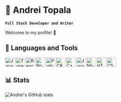 # 📖 Andrei Topala 

**`Full Stack Developer and Writer`**

Welcome to my profile! 👋

## 🔧 Languages and Tools

<img src="https://cdn.jsdelivr.net/gh/devicons/devicon/icons/javascript/javascript-plain.svg" alt="JavaScript" width="30px" align="left" />
<img src="https://cdn.jsdelivr.net/gh/devicons/devicon/icons/typescript/typescript-plain.svg" alt="TypeScript" width="30px" align="left" />
<img src="https://cdn.jsdelivr.net/gh/devicons/devicon/icons/react/react-original.svg" alt="React" width="30px" align="left" />
<img src="https://cdn.jsdelivr.net/gh/devicons/devicon/icons/nodejs/nodejs-original.svg" alt="Node.js" width="30px" align="left" />
<img src="https://cdn.jsdelivr.net/gh/devicons/devicon/icons/python/python-original.svg" alt="Python" width="30px" align="left" />
<img src="https://cdn.jsdelivr.net/gh/devicons/devicon/icons/csharp/csharp-plain.svg" alt="C#" width="30px" align="left" />
<img src="https://cdn.jsdelivr.net/gh/devicons/devicon/icons/cplusplus/cplusplus-plain.svg" alt="C++" width="30px" align="left" />
<img src="https://cdn.jsdelivr.net/gh/devicons/devicon/icons/java/java-original.svg" alt="Java" width="30px" align="left" />
<img src="https://cdn.jsdelivr.net/gh/devicons/devicon/icons/mysql/mysql-original-wordmark.svg" alt="MySQL" width="30px" align="left" />
<img src="https://cdn.jsdelivr.net/gh/devicons/devicon/icons/html5/html5-plain.svg" alt="HTML5" width="30px" align="left" />
<img src="https://cdn.jsdelivr.net/gh/devicons/devicon/icons/css3/css3-plain.svg" alt="CSS" width="30px" />

## 📊 Stats

![Andrei's GitHub stats](https://github-readme-stats.vercel.app/api?username=atopala7&show_icons=true&theme=tokyonight&rank_icon=github&include_all_commits=true&custom_title=Andrei's%20GitHub%20Stats)

<!--
**atopala7/atopala7** is a ✨ _special_ ✨ repository because its `README.md` (this file) appears on your GitHub profile.

Here are some ideas to get you started:

- 🔭 I’m currently working on ...
- 🌱 I’m currently learning ...
- 👯 I’m looking to collaborate on ...
- 🤔 I’m looking for help with ...
- 💬 Ask me about ...
- 📫 How to reach me: ...
- 😄 Pronouns: ...
- ⚡ Fun fact: ...
-->
